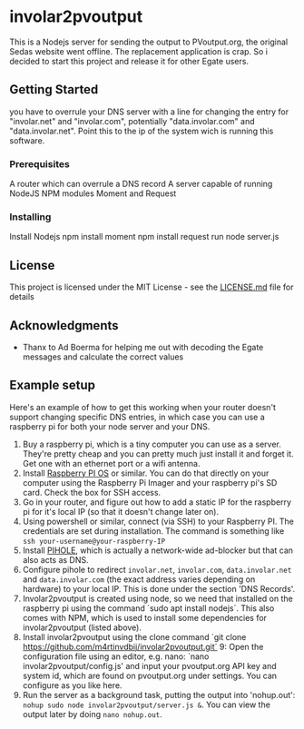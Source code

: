 
# involar2pvoutput

This is a Nodejs server for sending the output to PVoutput.org, the original Sedas website went offline. The replacement application is crap. So i decided to start this project and release it for other Egate users.

## Getting Started

you have to overrule your DNS server with a line for changing the entry for "involar.net" and "involar.com", potentially "data.involar.com" and "data.involar.net". Point this to the ip of the system wich is running this software.

### Prerequisites

A router which can overrule a DNS record
A server capable of running NodeJS
NPM modules Moment and Request

### Installing

Install Nodejs
npm install moment
npm install request
run node server.js

## License

This project is licensed under the MIT License - see the [LICENSE.md](LICENSE.md) file for details

## Acknowledgments

* Thanx to Ad Boerma for helping me out with decoding the Egate messages and calculate the correct values


## Example setup
Here's an example of how to get this working when your router doesn't support changing specific DNS entries, in which case you can use a raspberry pi for both your node server and your DNS.

1. Buy a raspberry pi, which is a tiny computer you can use as a server. They're pretty cheap and you can pretty much just install it and forget it. Get one with an ethernet port or a wifi antenna.
2. Install [Raspberry PI OS](https://www.raspberrypi.com/software/) or similar. You can do that directly on your computer using the Raspberry Pi Imager and your raspberry pi's SD card. Check the box for SSH access.
3. Go in your router, and figure out how to add a static IP for the raspberry pi for it's local IP (so that it doesn't change later on).
4. Using powershell or similar, connect (via SSH) to your Raspberry PI. The credentials are set during installation. The command is something like `ssh your-username@your-raspberry-IP`
5. Install [PIHOLE](https://pi-hole.net/), which is actually a network-wide ad-blocker but that can also acts as DNS.
6. Configure pihole to redirect `involar.net`, `involar.com`, `data.involar.net` and `data.involar.com` (the exact address varies depending on hardware) to your local IP. This is done under the section 'DNS Records'.
7. Involar2pvoutput is created using node, so we need that installed on the raspberry pi using the command ´sudo apt install nodejs´. This also comes with NPM, which is used to install some dependencies for involar2pvoutput (listed above).
8. Install involar2pvoutput using the clone command ´git clone https://github.com/m4rtinvdbij/involar2pvoutput.git´
9: Open the configuration file using an editor, e.g. nano: `nano involar2pvoutput/config.js' and input your pvoutput.org API key and system id, which are found on pvoutput.org under settings. You can configure as you like here.
9. Run the server as a background task, putting the output into 'nohup.out': `nohup sudo node involar2pvoutput/server.js &`. You can view the output later by doing `nano nohup.out`.
